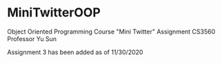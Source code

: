 # MiniTwitterOOP
Object Oriented Programming Course "Mini Twitter" Assignment
CS3560
Professor Yu Sun


Assignment 3 has been added as of 11/30/2020

